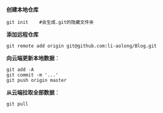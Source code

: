 **创建本地仓库**

```
git init	#会生成.git的隐藏文件夹
```

**添加远程仓库**

```
git remote add origin git@github.com:li-aolong/Blog.git
```

**向云端更新本地数据**：

  ```
  git add -A
  git commit -m '...'
  git push origin master
  ```

 **从云端拉取全部数据**：

  ```
  git pull
  ```


